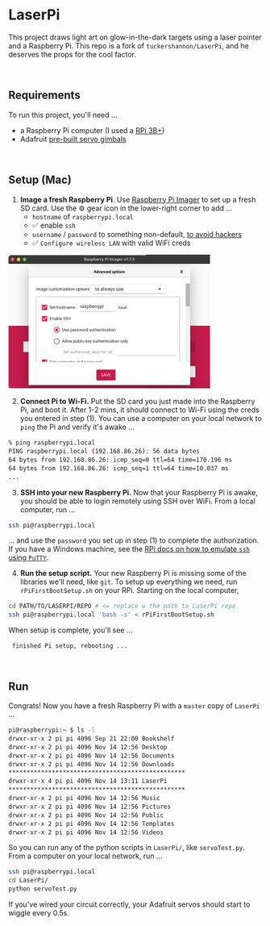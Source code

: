 # LaserPi

This project draws light art on glow-in-the-dark targets using a laser pointer and a Raspberry Pi. This repo is a fork of `tuckershannon/LaserPi`, and he deserves the props for the cool factor. 

<br>

## Requirements
To run this project, you'll need ... 
- a Raspberry Pi computer (I used a [RPi 3B+](https://www.raspberrypi.com/products/raspberry-pi-3-model-b/))
- Adafruit [pre-built servo gimbals](https://adafru.it/1967)

<br>

## Setup (Mac)


1. **Image a fresh Raspberry Pi**. Use [Raspberry Pi Imager](https://www.raspberrypi.com/software/) to set up a fresh SD card. Use the ⚙️ gear icon in the lower-right corner to add ... 
    - `hostname` of `raspberrypi.local`
    - ✅ enable `ssh` 
    - `username` / `password` to something non-default, [to avoid hackers](https://www.raspberrypi.com/news/raspberry-pi-bullseye-update-april-2022/)
    - ✅ `Configure wireless LAN` with valid WiFi creds

<img alt="handy imager options" src="./docs/rpi-imager-options.png" width="400">

2. **Connect Pi to Wi-Fi.** Put the SD card you just made into the Raspberry Pi, and boot it. After 1-2 mins, it should connect to Wi-Fi using the creds you entered in step (1). You can use a computer on your local network to `ping` the Pi and verify it's awake ... 

```sh
% ping raspberrypi.local
PING raspberrypi.local (192.168.86.26): 56 data bytes
64 bytes from 192.168.86.26: icmp_seq=0 ttl=64 time=170.196 ms
64 bytes from 192.168.86.26: icmp_seq=1 ttl=64 time=10.037 ms
...
```

3. **SSH into your new Raspberry Pi.** Now that your Raspberry Pi is awake, you should be able to login remotely using SSH over WiFi. From a local computer, run ... 

```sh
ssh pi@raspberrypi.local
```
... and use the `password` you set up in step (1) to complete the authorization. If you have a Windows machine, see the [RPi docs on how to emulate `ssh` using `PuTTY`](https://learn.sparkfun.com/tutorials/headless-raspberry-pi-setup/wifi-with-dhcp).

4. **Run the setup script.** Your new Raspberry Pi is missing some of the libraries we'll need, like `git`. To setup up everything we need, run `rPiFirstBootSetup.sh` on your RPi. Starting on the local computer, 

```sh
cd PATH/TO/LASERPI/REPO # <= replace w the path to LaserPi repo
ssh pi@raspberrypi.local 'bash -s' < rPiFirstBootSetup.sh
```

When setup is complete, you'll see ... 

```
 finished Pi setup, rebooting ...
```

<br>


## Run
Congrats! Now you have a fresh Raspberry Pi with a `master` copy of `LaserPi` ... 

```sh
pi@raspberrypi:~ $ ls -l
drwxr-xr-x 2 pi pi 4096 Sep 21 22:00 Bookshelf
drwxr-xr-x 2 pi pi 4096 Nov 14 12:56 Desktop
drwxr-xr-x 2 pi pi 4096 Nov 14 12:56 Documents
drwxr-xr-x 2 pi pi 4096 Nov 14 12:56 Downloads
*************************************************
drwxr-xr-x 4 pi pi 4096 Nov 14 13:11 LaserPi
*************************************************
drwxr-xr-x 2 pi pi 4096 Nov 14 12:56 Music
drwxr-xr-x 2 pi pi 4096 Nov 14 12:56 Pictures
drwxr-xr-x 2 pi pi 4096 Nov 14 12:56 Public
drwxr-xr-x 2 pi pi 4096 Nov 14 12:56 Templates
drwxr-xr-x 2 pi pi 4096 Nov 14 12:56 Videos
```

So you can run any of the python scripts in `LaserPi/`, like `servoTest.py`. From a computer on your local network, run ... 

```sh
ssh pi@raspberrypi.local
cd LaserPi/
python servoTest.py
```

If you've wired your circuit correctly, your Adafruit servos should start to wiggle every 0.5s.